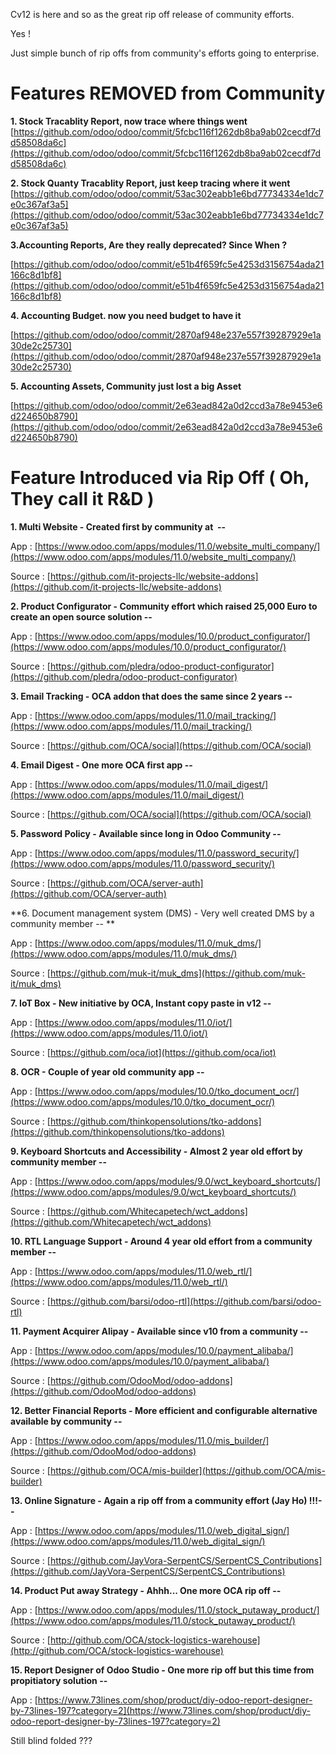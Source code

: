 Cv12 is here and so as the great rip off release of community efforts.

Yes !

Just simple bunch of rip offs from community's efforts going to enterprise.


# Features REMOVED from Community
**1. Stock Tracablity Report, now trace where things went**
[https://github.com/odoo/odoo/commit/5fcbc116f1262db8ba9ab02cecdf7dd58508da6c](https://github.com/odoo/odoo/commit/5fcbc116f1262db8ba9ab02cecdf7dd58508da6c)

**2. Stock Quanty Tracablity Report, just keep tracing where it went**
[https://github.com/odoo/odoo/commit/53ac302eabb1e6bd77734334e1dc7e0c367af3a5](https://github.com/odoo/odoo/commit/53ac302eabb1e6bd77734334e1dc7e0c367af3a5)

**3.Accounting Reports, Are they really deprecated? Since When ?**

[https://github.com/odoo/odoo/commit/e51b4f659fc5e4253d3156754ada21166c8d1bf8](https://github.com/odoo/odoo/commit/e51b4f659fc5e4253d3156754ada21166c8d1bf8)

**4. Accounting Budget. now you need budget to have it**

[https://github.com/odoo/odoo/commit/2870af948e237e557f39287929e1a30de2c25730](https://github.com/odoo/odoo/commit/2870af948e237e557f39287929e1a30de2c25730)

**5. Accounting Assets, Community just lost a big Asset**

[https://github.com/odoo/odoo/commit/2e63ead842a0d2ccd3a78e9453e6d224650b8790](https://github.com/odoo/odoo/commit/2e63ead842a0d2ccd3a78e9453e6d224650b8790)

# Feature Introduced via Rip Off ( Oh, They call it R&D )

**1. Multi Website - Created first by community at  --**

App : [https://www.odoo.com/apps/modules/11.0/website_multi_company/](https://www.odoo.com/apps/modules/11.0/website_multi_company/)

Source : [https://github.com/it-projects-llc/website-addons](https://github.com/it-projects-llc/website-addons)

**2. Product Configurator - Community effort which raised 25,000 Euro to create an open source solution --**

App : [https://www.odoo.com/apps/modules/10.0/product_configurator/](https://www.odoo.com/apps/modules/10.0/product_configurator/)

Source : [https://github.com/pledra/odoo-product-configurator](https://github.com/pledra/odoo-product-configurator)

**3. Email Tracking - OCA addon that does the same since 2 years --**

App : [https://www.odoo.com/apps/modules/11.0/mail_tracking/](https://www.odoo.com/apps/modules/11.0/mail_tracking/)

Source : [https://github.com/OCA/social](https://github.com/OCA/social)


**4. Email Digest - One more OCA first app --**

App : [https://www.odoo.com/apps/modules/11.0/mail_digest/](https://www.odoo.com/apps/modules/11.0/mail_digest/)

Source : [https://github.com/OCA/social](https://github.com/OCA/social)

**5. Password Policy - Available since long in Odoo Community --**

App : [https://www.odoo.com/apps/modules/11.0/password_security/](https://www.odoo.com/apps/modules/11.0/password_security/)

Source : [https://github.com/OCA/server-auth](https://github.com/OCA/server-auth)

**6. Document management system (DMS) - Very well created DMS by a community member -- **

App : [https://www.odoo.com/apps/modules/11.0/muk_dms/](https://www.odoo.com/apps/modules/11.0/muk_dms/)

Source : [https://github.com/muk-it/muk_dms](https://github.com/muk-it/muk_dms)

**7. IoT Box - New initiative by OCA, Instant copy paste in v12 --**

App : [https://www.odoo.com/apps/modules/11.0/iot/](https://www.odoo.com/apps/modules/11.0/iot/)

Source : [https://github.com/oca/iot](https://github.com/oca/iot)

**8. OCR - Couple of year old community app --**

App : [https://www.odoo.com/apps/modules/10.0/tko_document_ocr/](https://www.odoo.com/apps/modules/10.0/tko_document_ocr/)

Source : [https://github.com/thinkopensolutions/tko-addons](https://github.com/thinkopensolutions/tko-addons)

**9. Keyboard Shortcuts and Accessibility - Almost 2 year old effort by community member --**

App : [https://www.odoo.com/apps/modules/9.0/wct_keyboard_shortcuts/](https://www.odoo.com/apps/modules/9.0/wct_keyboard_shortcuts/)

Source : [https://github.com/Whitecapetech/wct_addons](https://github.com/Whitecapetech/wct_addons)

**10. RTL Language Support - Around 4 year old effort from a community member --**

App : [https://www.odoo.com/apps/modules/11.0/web_rtl/](https://www.odoo.com/apps/modules/11.0/web_rtl/)

Source : [https://github.com/barsi/odoo-rtl](https://github.com/barsi/odoo-rtl)

**11. Payment Acquirer Alipay - Available since v10 from a community --**

App : [https://www.odoo.com/apps/modules/10.0/payment_alibaba/](https://www.odoo.com/apps/modules/10.0/payment_alibaba/)

Source : [https://github.com/OdooMod/odoo-addons](https://github.com/OdooMod/odoo-addons)

**12. Better Financial Reports - More efficient and configurable alternative available by community --**

App : [https://www.odoo.com/apps/modules/11.0/mis_builder/](https://github.com/OdooMod/odoo-addons)

Source : [https://github.com/OCA/mis-builder](https://github.com/OCA/mis-builder)

**13. Online Signature - Again a rip off from a community effort (Jay Ho) !!!--**

App : [https://www.odoo.com/apps/modules/11.0/web_digital_sign/](https://www.odoo.com/apps/modules/11.0/web_digital_sign/)

Source : [https://github.com/JayVora-SerpentCS/SerpentCS_Contributions](https://github.com/JayVora-SerpentCS/SerpentCS_Contributions)

**14. Product Put away Strategy - Ahhh... One more OCA rip off --**

App : [https://www.odoo.com/apps/modules/11.0/stock_putaway_product/](https://www.odoo.com/apps/modules/11.0/stock_putaway_product/)

Source : [http://github.com/OCA/stock-logistics-warehouse](http://github.com/OCA/stock-logistics-warehouse)

**15. Report Designer of Odoo Studio - One more rip off but this time from propitiatory solution --**

App : [https://www.73lines.com/shop/product/diy-odoo-report-designer-by-73lines-197?category=2](https://www.73lines.com/shop/product/diy-odoo-report-designer-by-73lines-197?category=2)

Still blind folded ???
